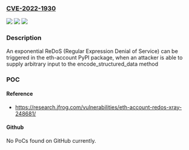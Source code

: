 ### [CVE-2022-1930](https://cve.mitre.org/cgi-bin/cvename.cgi?name=CVE-2022-1930)
![](https://img.shields.io/static/v1?label=Product&message=eth-account&color=blue)
![](https://img.shields.io/static/v1?label=Version&message=n%2Fa&color=blue)
![](https://img.shields.io/static/v1?label=Vulnerability&message=CWE-1333%20Inefficient%20Regular%20Expression%20Complexity&color=brighgreen)

### Description

An exponential ReDoS (Regular Expression Denial of Service) can be triggered in the eth-account PyPI package, when an attacker is able to supply arbitrary input to the encode_structured_data method

### POC

#### Reference
- https://research.jfrog.com/vulnerabilities/eth-account-redos-xray-248681/

#### Github
No PoCs found on GitHub currently.

